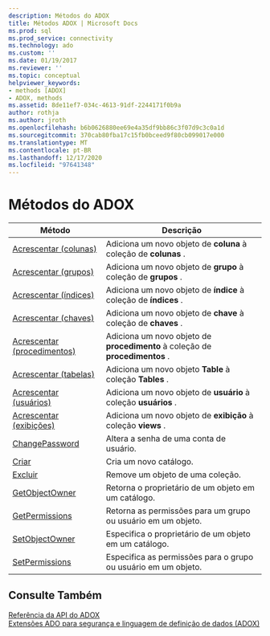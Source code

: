 ```yaml
---
description: Métodos do ADOX
title: Métodos ADOX | Microsoft Docs
ms.prod: sql
ms.prod_service: connectivity
ms.technology: ado
ms.custom: ''
ms.date: 01/19/2017
ms.reviewer: ''
ms.topic: conceptual
helpviewer_keywords:
- methods [ADOX]
- ADOX, methods
ms.assetid: 8de11ef7-034c-4613-91df-2244171f0b9a
author: rothja
ms.author: jroth
ms.openlocfilehash: b6b0626880ee69e4a35df9bb86c3f07d9c3c0a1d
ms.sourcegitcommit: 370cab80fba17c15fb0bceed9f80cb099017e000
ms.translationtype: MT
ms.contentlocale: pt-BR
ms.lasthandoff: 12/17/2020
ms.locfileid: "97641348"
---
```

# <a name="adox-methods"></a>Métodos do ADOX

|Método|Descrição|  
|-|-|  
|[Acrescentar (colunas)](./append-method-adox-columns.md)|Adiciona um novo objeto de **coluna** à coleção de **colunas** .|  
|[Acrescentar (grupos)](./append-method-adox-groups.md)|Adiciona um novo objeto de **grupo** à coleção de **grupos** .|  
|[Acrescentar (índices)](./append-method-adox-indexes.md)|Adiciona um novo objeto de **índice** à coleção de **índices** .|  
|[Acrescentar (chaves)](./append-method-adox-keys.md)|Adiciona um novo objeto de **chave** à coleção de **chaves** .|  
|[Acrescentar (procedimentos)](./append-method-adox-procedures.md)|Adiciona um novo objeto de **procedimento** à coleção de **procedimentos** .|  
|[Acrescentar (tabelas)](./append-method-adox-tables.md)|Adiciona um novo objeto **Table** à coleção **Tables** .|  
|[Acrescentar (usuários)](./append-method-adox-users.md)|Adiciona um novo objeto de **usuário** à coleção **usuários** .|  
|[Acrescentar (exibições)](./append-method-adox-views.md)|Adiciona um novo objeto de **exibição** à coleção **views** .|  
|[ChangePassword](./changepassword-method-adox.md)|Altera a senha de uma conta de usuário.|  
|[Criar](./create-method-adox.md)|Cria um novo catálogo.|  
|[Excluir](./delete-method-adox-collections.md)|Remove um objeto de uma coleção.|  
|[GetObjectOwner](./getobjectowner-method-adox.md)|Retorna o proprietário de um objeto em um catálogo.|  
|[GetPermissions](./getpermissions-method-adox.md)|Retorna as permissões para um grupo ou usuário em um objeto.|  
|[SetObjectOwner](./setobjectowner-method.md)|Especifica o proprietário de um objeto em um catálogo.|  
|[SetPermissions](./setpermissions-method-adox.md)|Especifica as permissões para o grupo ou usuário em um objeto.|  
  
## <a name="see-also"></a>Consulte Também  
 [Referência da API do ADOX](./adox-object-model.md)   
 [Extensões ADO para segurança e linguagem de definição de dados (ADOX)](../../guide/extensions/ado-extensions-for-data-definition-language-and-security-adox.md)